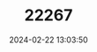 ---
title: "22267"
category: "Troglocaris anophthalma"
draft: false
date: 2024-02-22 13:03:50
languages:
  Slovenian: ["Navadna Jamska Kozica"]
  Croatian: ["Špiljska Kozica"]
  English: ["Cave Prawn"]
---